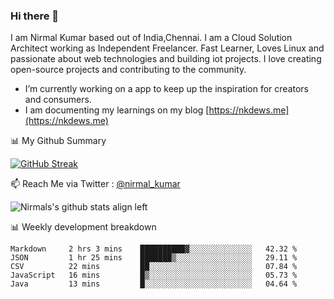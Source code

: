 ### Hi there 👋

 I am Nirmal Kumar based out of India,Chennai. I am a Cloud Solution Architect working as Independent Freelancer. Fast Learner, Loves Linux and passionate about web technologies and building iot projects. I love creating open-source projects and contributing to the community.

- I’m currently working on a app to keep up the inspiration for creators and consumers.
- I am documenting my learnings on my blog [https://nkdews.me](https://nkdews.me)


📊 My Github Summary

[![GitHub Streak](https://github-readme-streak-stats.herokuapp.com?user=nk-gears&theme=dark&hide_border=true&date_format=M%20j%5B%2C%20Y%5D)](https://git.io/streak-stats)


📫 Reach Me via  Twitter : [@nirmal_kumar](https://twitter.com/nirmal_kumar)

![Nirmals's github stats align left](https://github-readme-stats.vercel.app/api?username=nk-gears&show_icons=true)


📊 Weekly development breakdown

<!--START_SECTION:waka-->
```text
Markdown     2 hrs 3 mins    ██████████▓░░░░░░░░░░░░░░   42.32 % 
JSON         1 hr 25 mins    ███████▒░░░░░░░░░░░░░░░░░   29.11 % 
CSV          22 mins         ██░░░░░░░░░░░░░░░░░░░░░░░   07.84 % 
JavaScript   16 mins         █▒░░░░░░░░░░░░░░░░░░░░░░░   05.73 % 
Java         13 mins         █░░░░░░░░░░░░░░░░░░░░░░░░   04.64 % 
```
<!--END_SECTION:waka-->


